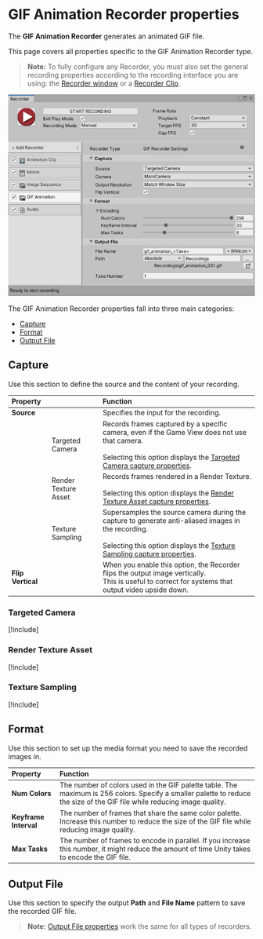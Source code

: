 #  GIF Animation Recorder properties

The **GIF Animation Recorder** generates an animated GIF file.

This page covers all properties specific to the GIF Animation Recorder type.

> **Note:** To fully configure any Recorder, you must also set the general recording properties according to the recording interface you are using: the [Recorder window](RecorderWindowRecordingProperties.md) or a [Recorder Clip](RecordingTimelineTrack.md#recorder-clip-properties).

![](Images/RecorderGIF.png)

The GIF Animation Recorder properties fall into three main categories:
* [Capture](#capture)
* [Format](#format)
* [Output File](#output-file)

## Capture

Use this section to define the source and the content of your recording.

|Property||Function|
|:---|:---|:---|
| **Source** || Specifies the input for the recording. |
|| Targeted Camera |Records frames captured by a specific camera, even if the Game View does not use that camera.<br/><br/>Selecting this option displays the [Targeted Camera capture properties](#targeted-camera).|
|| Render Texture Asset |Records frames rendered in a Render Texture.<br/><br/>Selecting this option displays the [Render Texture Asset capture properties](#render-texture-asset).|
|| Texture Sampling |Supersamples the source camera during the capture to generate anti-aliased images in the recording.<br/><br/>Selecting this option displays the [Texture Sampling capture properties](#texture-sampling).|
| **Flip Vertical** ||When you enable this option, the Recorder flips the output image vertically.<br />This is useful to correct for systems that output video upside down.|

### Targeted Camera
[!include[](InclCaptureOptionsTargetedCamera.md)]

### Render Texture Asset
[!include[](InclCaptureOptionsRenderTextureAsset.md)]

### Texture Sampling
[!include[](InclCaptureOptionsTextureSampling.md)]

## Format

Use this section to set up the media format you need to save the recorded images in.

|Property|Function|
|:---|:---|
| **Num Colors** |The number of colors used in the GIF palette table. The maximum is 256 colors. Specify a smaller palette to reduce the size of the GIF file while reducing image quality.|
| **Keyframe Interval** |The number of frames that share the same color palette. Increase this number to reduce the size of the GIF file while reducing image quality.|
| **Max Tasks** |The number of frames to encode in parallel. If you increase this number, it might reduce the amount of time Unity takes to encode the GIF file.|

## Output File

Use this section to specify the output **Path** and **File Name** pattern to save the recorded GIF file.

> **Note:** [Output File properties](OutputFileProperties.md) work the same for all types of recorders.
